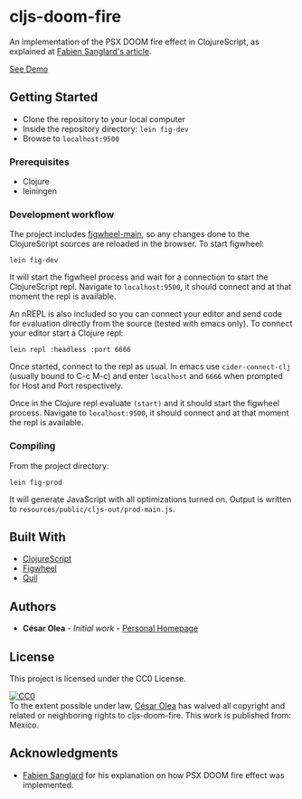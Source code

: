 # cljs-doom-fire

An implementation of the PSX DOOM fire effect in ClojureScript, as explained at [Fabien Sanglard's article](http://fabiensanglard.net/doom_fire_psx/index.html).

[See Demo](https://blog.cesarolea.com/public/doom-fire/index.html)

## Getting Started

- Clone the repository to your local computer
- Inside the repository directory: `lein fig-dev`
- Browse to `localhost:9500`

### Prerequisites

- Clojure
- leiningen

### Development workflow

The project includes [figwheel-main](https://figwheel.org/), so any changes done to the ClojureScript sources are reloaded in the browser. To start figwheel:

```
lein fig-dev
```

It will start the figwheel process and wait for a connection to start the ClojureScript repl. Navigate to `localhost:9500`, it should connect and at that moment the repl is available.

An nREPL is also included so you can connect your editor and send code for evaluation directly from the source (tested with emacs only). To connect your editor start a Clojure repl:

```
lein repl :headless :port 6666
```

Once started, connect to the repl as usual. In emacs use `cider-connect-clj` (usually bound to C-c M-c) and enter `localhost` and `6666` when prompted for Host and Port respectively.

Once in the Clojure repl evaluate `(start)` and it should start the figwheel process. Navigate to `localhost:9500`, it should connect and at that moment the repl is available.

### Compiling
From the project directory:

```
lein fig-prod
```

It will generate JavaScript with all optimizations turned on. Output is written to `resources/public/cljs-out/prod-main.js`.

## Built With

* [ClojureScript](https://clojurescript.org/)
* [Figwheel](https://figwheel.org/)
* [Quil](http://quil.info/)

## Authors

* **César Olea** - *Initial work* - [Personal Homepage](https://blog.cesarolea.com)

## License

This project is licensed under the CC0 License.

<p xmlns:dct="http://purl.org/dc/terms/" xmlns:vcard="http://www.w3.org/2001/vcard-rdf/3.0#">
  <a rel="license"
     href="http://creativecommons.org/publicdomain/zero/1.0/">
    <img src="http://i.creativecommons.org/p/zero/1.0/88x31.png" style="border-style: none;" alt="CC0" />
  </a>
  <br />
  To the extent possible under law,
  <a rel="dct:publisher"
     href="https://github.com/cesarolea/cljs-doom-fire">
    <span property="dct:title">César Olea</span></a>
  has waived all copyright and related or neighboring rights to
  <span property="dct:title">cljs-doom-fire</span>.
This work is published from:
<span property="vcard:Country" datatype="dct:ISO3166"
      content="MX" about="https://github.com/cesarolea/cljs-doom-fire">
  Mexico</span>.
</p>

## Acknowledgments
* [Fabien Sanglard](http://fabiensanglard.net/) for his explanation on how PSX DOOM fire effect was implemented.
